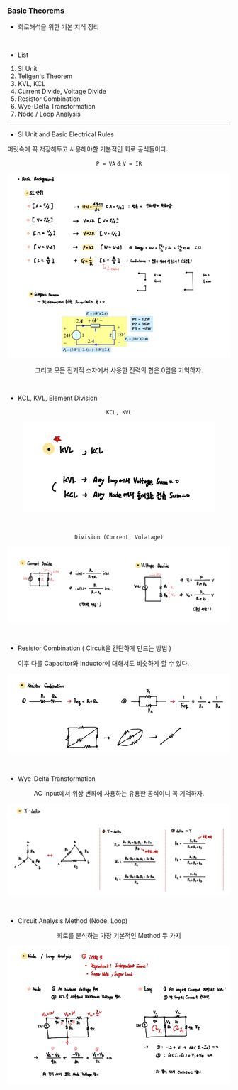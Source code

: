 ### Basic Theorems

- 회로해석을 위한 기본 지식 정리

<br> 

- List

1. SI Unit
2. Tellgen's Theorem
3. KVL, KCL
4. Current Divide, Voltage Divide
5. Resistor Combination
6. Wye-Delta Transformation
7. Node / Loop Analysis

---

- SI Unit and Basic Electrical Rules

머릿속에 꼭 저장해두고 사용해야할 기본적인 회로 공식들이다.

<div align="center">

`P = VA` & `V = IR`

![img.png](img/img.png)

그리고 모든 전기적 소자에서 사용한 전력의 합은 0임을 기억하자.

</div>

<br>

- KCL, KVL, Element Division

<div align="center">

`KCL, KVL`

![img_1.png](img/img_1.png)

<br>

`Division (Current, Volatage)`

![img_2.png](img/img_2.png)

</div>

<br>

- Resistor Combination ( Circuit을 간단하게 만드는 방법 )


    이후 다룰 Capacitor와 Inductor에 대해서도 비슷하게 할 수 있다.

<div align="center">

![img_3.png](img/img_3.png)

</div>

<br>

- Wye-Delta Transformation

<div align="center">

AC Input에서 위상 변화에 사용하는 유용한 공식이니 꼭 기억하자.

![img_4.png](img/img_4.png)

</div>

<br>

- Circuit Analysis Method (Node, Loop)

<div align="center">

회로를 분석하는 가장 기본적인 Method 두 가지 

![img_5.png](img/img_5.png)

</div>

